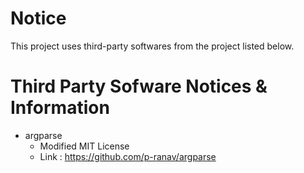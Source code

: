 # Notice

This project uses third-party softwares from the project listed below.

# Third Party Sofware Notices & Information

* argparse
  * Modified MIT License
  * Link : https://github.com/p-ranav/argparse
